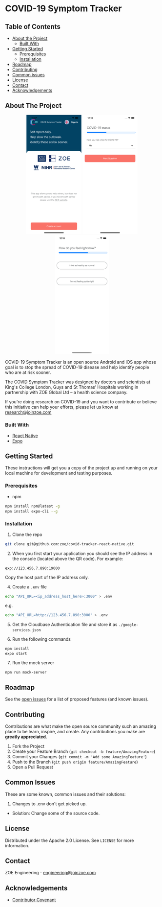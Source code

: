 # COVID-19 Symptom Tracker

## Table of Contents

* [About the Project](#about-the-project)
  * [Built With](#built-with)
* [Getting Started](#getting-started)
  * [Prerequisites](#prerequisites)
  * [Installation](#installation)
* [Roadmap](#roadmap)
* [Contributing](#contributing)
* [Common issues](#common-issues)
* [License](#license)
* [Contact](#contact)
* [Acknowledgements](#acknowledgements)

## About The Project

<p float="left" align="middle">
  <img src="images/screenshot_1.png" width="180" />
  <img src="images/screenshot_2.png" width="180" />
  <img src="images/screenshot_3.png" width="180" />
</p>

COVID-19 Symptom Tracker is an open source Android and iOS app whose goal is to stop the spread of COVID-19 disease and help identify people who are at risk sooner.

The COVID Symptom Tracker was designed by doctors and scientists at King's College London, Guys and St Thomas’ Hospitals working in partnership with ZOE Global Ltd – a health science company.

If you're doing research on COVID-19 and you want to contribute or believe this initiative can help your efforts, please let us know at research@joinzoe.com


### Built With
* [React Native](https://reactnative.dev)
* [Expo](https://expo.io)

## Getting Started

These instructions will get you a copy of the project up and running on your local machine for development and testing purposes.

### Prerequisites

* npm
```sh
npm install npm@latest -g
npm install expo-cli --g
```

### Installation

1. Clone the repo
```sh
git clone git@github.com:zoe/covid-tracker-react-native.git
```
2. When you first start your application you should see the IP address in the console (located above the QR code). For example:
```
exp://123.456.7.890:19000
```
Copy the host part of the IP address only.

4. Create a `.env` file
```sh
echo "API_URL=<ip_address_host_here>:3000" > .env
```
e.g.
```sh
echo "API_URL=http://123.456.7.890:3000" > .env
```
5. Get the Cloudbase Authentication file and store it as `./google-services.json`

6. Run the following commands
```JS
npm install
expo start
```
7. Run the mock server
```
npm run mock-server
```

## Roadmap

See the [open issues](https://github.com/zoe/covid-tracker-react-native/issues) for a list of proposed features (and known issues).

## Contributing

Contributions are what make the open source community such an amazing place to be learn, inspire, and create. Any contributions you make are **greatly appreciated**.

1. Fork the Project
2. Create your Feature Branch (`git checkout -b feature/AmazingFeature`)
3. Commit your Changes (`git commit -m 'Add some AmazingFeature'`)
4. Push to the Branch (`git push origin feature/AmazingFeature`)
5. Open a Pull Request

## Common Issues

These are some known, common issues and their solutions:

1. Changes to .env don't get picked up.

- Solution: Change some of the source code.

## License

Distributed under the Apache 2.0 License. See `LICENSE` for more information.

## Contact

ZOE Engineering - engineering@joinzoe.com

## Acknowledgements
* [Contributor Covenant](https://www.contributor-covenant.org)
